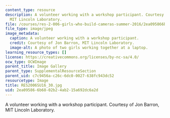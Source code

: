 ```yaml
---
content_type: resource
description: A volunteer working with a workshop participant. Courtesy of Jon Barron,
  MIT Lincoln Laboratory.
file: /courses/res-2-006-girls-who-build-cameras-summer-2016/2ea095866b6802b24ab215a692dc6a2d_RES2006SU16_30.jpg
file_type: image/jpeg
image_metadata:
  caption: A volunteer working with a workshop participant.
  credit: Courtesy of Jon Barron, MIT Lincoln Laboratory.
  image-alt: A photo of two girls working together at a laptop.
learning_resource_types: []
license: https://creativecommons.org/licenses/by-nc-sa/4.0/
ocw_type: OCWImage
parent_title: Image Gallery
parent_type: SupplementalResourceSection
parent_uid: c7c9456a-c26c-6dc0-0027-638fc943dc52
resourcetype: Image
title: RES2006SU16_30.jpg
uid: 2ea09586-6b68-02b2-4ab2-15a692dc6a2d
---
```

A volunteer working with a workshop participant. Courtesy of Jon Barron, MIT Lincoln Laboratory.